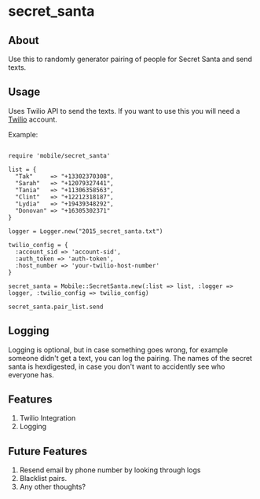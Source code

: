 secret_santa
============

## About

Use this to randomly generator pairing of people for Secret Santa and send texts.

## Usage

Uses Twilio API to send the texts. If you want to use this you will need a [Twilio](http://www.twilio.com) account.

Example:

```

require 'mobile/secret_santa'

list = {
  "Tak"     => "+13302370308",
  "Sarah"   => "+12079327441",
  "Tania"   => "+11306358563",
  "Clint"   => "+12212318187",
  "Lydia"   => "+19439348292",
  "Donovan" => "+16305302371"
}

logger = Logger.new("2015_secret_santa.txt")

twilio_config = {
  :account_sid => 'account-sid',
  :auth_token => 'auth-token',
  :host_number => 'your-twilio-host-number'
}

secret_santa = Mobile::SecretSanta.new(:list => list, :logger => logger, :twilio_config => twilio_config)

secret_santa.pair_list.send

```

## Logging

Logging is optional, but in case something goes wrong, for example someone didn't get a text, you can log the pairing. The names of the secret santa is hexdigested, in case you don't want to accidently see who everyone has.

## Features

1. Twilio Integration
2. Logging

## Future Features

1. Resend email by phone number by looking through logs
2. Blacklist pairs.
3. Any other thoughts?
